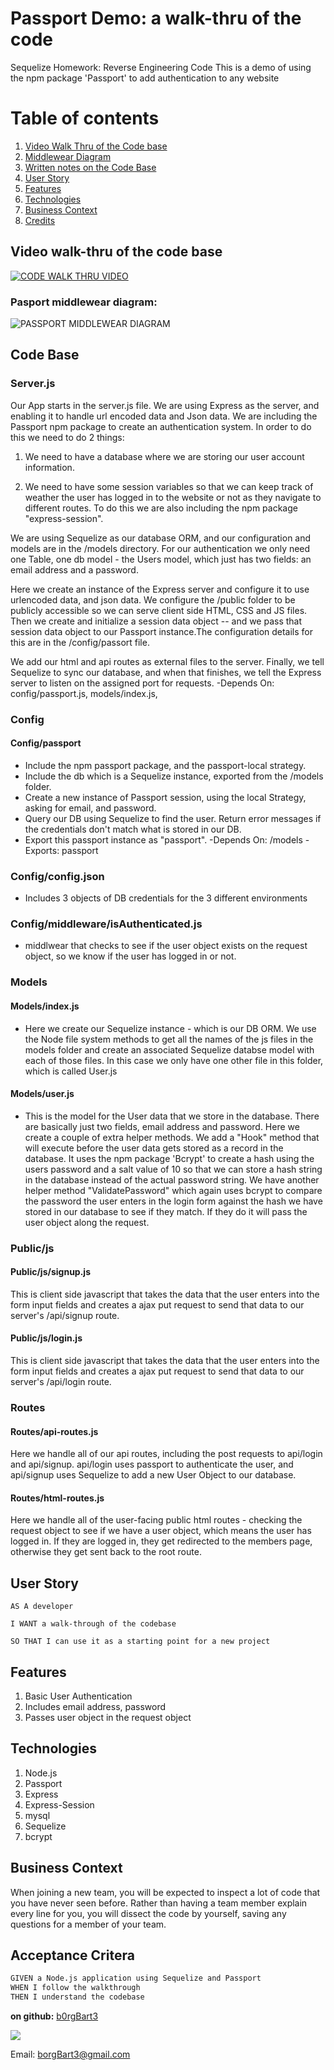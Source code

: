 # Passport Demo: a walk-thru of the code 
Sequelize Homework: Reverse Engineering Code
This is a demo of using the npm package 'Passport' to add authentication to any website

# Table of contents
1. [Video Walk Thru of the Code base](#Video)
2. [Middlewear Diagram](#Diagram)
3. [Written notes on the Code Base](#Code_Base)
4. [User Story](#User_Story)
5. [Features](#Features)
6. [Technologies](#Technologies)
7. [Business Context](#Business_Context)
8. [Credits](#Credits)


<a name="Video"></a>
## Video walk-thru of the code base

[![CODE WALK THRU VIDEO](demo.jpg)](https://www.youtube.com/embed/6SFcKODuEXs)

<a name="Diagram"></a>
### Pasport middlewear diagram:
![PASSPORT MIDDLEWEAR DIAGRAM](middlewear.jpg)

<a name="Code_Base"></a>
## Code Base

### Server.js
Our App starts in the server.js file.  We are using Express as the server, and enabling it to handle url encoded data and Json data.  We are including the Passport npm package to create an authentication system.  In order to do this we need to do 2 things:
  
  1) We need to have a database where we are storing our user account information.  
  
  2)  We need to have some session variables so that we can keep track of weather the user has logged in to the website or not as they navigate to different routes.  To do this we are also including the npm package "express-session".

We are using Sequelize as our database ORM, and our configuration and models are in the /models directory. For our authentication we only need one Table, one db model - the Users model, which just has two fields: an email address and a password.

Here we create an instance of the Express server and configure it to use urlencoded data, and json data.  We configure the /public folder to be publicly accessible so we can serve client side HTML, CSS and JS files.
Then we create and initialize a session data object -- and we pass that session data object to our Passport instance.The configuration details for this are in the /config/passort file.

We add our html and api routes as external files to the server.  Finally, we tell Sequelize to sync our database, and when that finishes, we tell the Express server to listen on the assigned port for requests.
-Depends On: config/passport.js, models/index.js, 

### Config
#### Config/passport

- Include the npm passport package, and the passport-local strategy.
- Include the db which is a Sequelize instance, exported from the /models folder.
- Create a new instance of Passport session, using the local Strategy, asking for email, and password.
- Query our DB using Sequelize to find the user.  Return error messages if the credentials don't match what is stored in our DB.  
- Export this passport instance as "passport".
-Depends On: /models
-Exports: passport

### Config/config.json
- Includes 3 objects of DB credentials for the 3 different environments

### Config/middleware/isAuthenticated.js
- middlwear that checks to see if the user object exists on the request object, so we know if the user has logged in or not.

### Models
#### Models/index.js

- Here we create our Sequelize instance - which is our DB ORM.  We use the Node file system methods to get all the names of the js files in the models folder and create an associated Sequelize databse model with each of those files.  In this case we only have one other file in this folder, which is called User.js

#### Models/user.js
- This is the model for the User data that we store in the database.  There are basically just two fields, email address and password.  Here we create a couple of extra helper methods. We add a "Hook" method that will execute before the user data gets stored as a record in the database.  It uses the npm package 'Bcrypt' to create a hash using the users password and a salt value of 10 so that we can store a hash string in the database instead of the actual password string.  We have another helper method "ValidatePassword" which again uses bcrypt to compare the password the user enters in the login form against the hash we have stored in our database to see if they match.  If they do it will pass the user object along the request.

### Public/js
#### Public/js/signup.js
This is client side javascript that takes the data that the user enters into the form input fields and creates a ajax put request to send that data to our server's /api/signup route.

#### Public/js/login.js
This is client side javascript that takes the data that the user enters into the form input fields and creates a ajax put request to send that data to our server's /api/login route.

### Routes
#### Routes/api-routes.js
Here we handle all of our api routes, including the post requests to api/login and api/signup.  api/login uses passport to authenticate the user, and api/signup uses Sequelize to add a new User Object to our database.

#### Routes/html-routes.js
Here we handle all of the user-facing public html routes - checking the request object to see if we have a user object, which means the user has logged in.  If they are logged in, they get redirected to the members page, otherwise they get sent back to the root route.


<a name="User_Story"></a>
## User Story
```
AS A developer

I WANT a walk-through of the codebase

SO THAT I can use it as a starting point for a new project
```


<a name="Features"></a>
## Features
1)  Basic User Authentication
2)  Includes email address, password
3)  Passes user object in the request object

<a name="Technologies"></a>
## Technologies
1) Node.js
2) Passport
3) Express 
4) Express-Session
5) mysql
6) Sequelize
7) bcrypt


<a name="Business_Context"></a>
## Business Context
When joining a new team, you will be expected to inspect a lot of code that you have never seen before. Rather than having a team member explain every line for you, you will dissect the code by yourself, saving any questions for a member of your team.

<a name="Acceptance_Criteria"></a>
## Acceptance Critera
```md
GIVEN a Node.js application using Sequelize and Passport
WHEN I follow the walkthrough
THEN I understand the codebase
```

<a name="Credits"></a>

**on github:** <a href='github.com/b0rgBart3'>b0rgBart3</a>

[![](https://github.com/b0rgBart3.png?size=90)](https://github.com/remarkablemark)

Email: borgBart3@gmail.com

